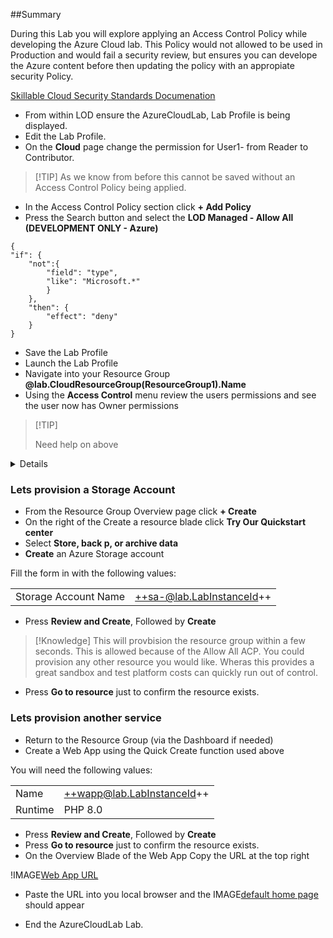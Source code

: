 ##Summary

During this Lab you will explore applying an Access Control Policy while developing the Azure Cloud lab.  This Policy would not allowed to be used in Production and would fail a security review, but ensures you can develope the Azure content before then updating the policy with an appropiate security Policy.

[Skillable Cloud Security Standards Documenation](https://docs.skillable.com/lod/cloud-security/cloud-security-standards.md)

- From within LOD ensure the AzureCloudLab, Lab Profile is being displayed.
- Edit the Lab Profile.
- On the **Cloud** page change the permission for User1- from Reader to Contributor.

>[!TIP] As we know from before this cannot be saved without an Access Control Policy being applied.

- In the Access Control Policy section click **+ Add Policy**
- Press the Search button and select the **LOD Managed - Allow All (DEVELOPMENT ONLY - Azure)**

```ACP-nocopy
{
"if": {
    "not":{
        "field": "type",
        "like": "Microsoft.*"
        }
    },
    "then": {
        "effect": "deny"
    }
}
```

- Save the Lab Profile
- Launch the Lab Profile
- Navigate into your Resource Group **@lab.CloudResourceGroup(ResourceGroup1).Name**
- Using the **Access Control** menu review the users permissions and see the user now has Owner permissions

>[!TIP] <summary>
  Need help on above
  </summary>
  <details>
  From the Dashboard Click Resource Groups This will list the Resource you have access too.  If it generates an error just click on the arrow to the right and the Resource group should be displayed.
Click the Resource Group to enter it and on the left hand menu select Access Control (IAM) Click view my access and notice the results returned. Close the Windows/Blade that appeared with your access in.
</details>

### Lets provision a Storage Account
 - From the Resource Group Overview page click **+ Create**
 - On the right of the Create a resource blade click **Try Our Quickstart center**
 - Select **Store, back p, or archive data**
 - **Create** an Azure Storage account
 
 Fill the form in with the following values:
 
 |||
|---------------|--------------------------|
| Storage Account Name       | ++sa-@lab.LabInstanceId++                      |


- Press **Review and Create**, Followed by **Create**

>[!Knowledge] This will provbision the resource group within a few seconds.  This is allowed because of the Allow All ACP.  You could provision any other resource you would like.  Wheras this provides a great sandbox and test platform costs can quickly run out of control.

- Press **Go to resource** just to confirm the resource exists.

### Lets provision another service
- Return to the Resource Group (via the Dashboard if needed)
- Create a Web App using the Quick Create function used above

You will need the following values:


 |||
|---------------|--------------------------|
| Name       | ++wapp@lab.LabInstanceId++                      |
| Runtime | PHP 8.0  |

- Press **Review and Create**, Followed by **Create**
- Press **Go to resource** just to confirm the resource exists.
- On the Overview Blade of the Web App Copy the URL at the top right

!IMAGE[Web App URL](images/image03.jpg)

- Paste the URL into you local browser and the IMAGE[default home page](images/image04.jpg) should appear 

- End the AzureCloudLab Lab.
